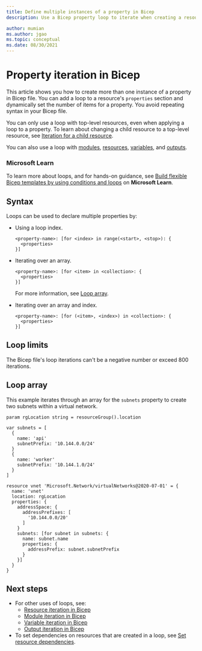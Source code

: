 ```yaml
---
title: Define multiple instances of a property in Bicep
description: Use a Bicep property loop to iterate when creating a resource property.

author: mumian
ms.author: jgao
ms.topic: conceptual
ms.date: 08/30/2021
---
```


# Property iteration in Bicep

This article shows you how to create more than one instance of a property in Bicep file. You can add a loop to a resource's `properties` section and dynamically set the number of items for a property. You avoid repeating syntax in your Bicep file.

You can only use a loop with top-level resources, even when applying a loop to a property. To learn about changing a child resource to a top-level resource, see [Iteration for a child resource](loop-resources.md#iteration-for-a-child-resource).

You can also use a loop with [modules](loop-modules.md), [resources](loop-resources.md), [variables](loop-variables.md), and [outputs](loop-outputs.md).

### Microsoft Learn

To learn more about loops, and for hands-on guidance, see [Build flexible Bicep templates by using conditions and loops](/learn/modules/build-flexible-bicep-templates-conditions-loops/) on **Microsoft Learn**.

## Syntax

Loops can be used to declare multiple properties by:

- Using a loop index.

  ```bicep
  <property-name>: [for <index> in range(<start>, <stop>): {
    <properties>
  }]
  ```

- Iterating over an array.

  ```bicep
  <property-name>: [for <item> in <collection>: {
    <properties>
  }]
  ```

  For more information, see [Loop array](#loop-array).

- Iterating over an array and index.

  ```bicep
  <property-name>: [for (<item>, <index>) in <collection>: {
    <properties>
  }]
  ```

## Loop limits

The Bicep file's loop iterations can't be a negative number or exceed 800 iterations. 

## Loop array

This example iterates through an array for the `subnets` property to create two subnets within a virtual network.

```bicep
param rgLocation string = resourceGroup().location

var subnets = [
  {
    name: 'api'
    subnetPrefix: '10.144.0.0/24'
  }
  {
    name: 'worker'
    subnetPrefix: '10.144.1.0/24'
  }
]

resource vnet 'Microsoft.Network/virtualNetworks@2020-07-01' = {
  name: 'vnet'
  location: rgLocation
  properties: {
    addressSpace: {
      addressPrefixes: [
        '10.144.0.0/20'
      ]
    }
    subnets: [for subnet in subnets: {
      name: subnet.name
      properties: {
        addressPrefix: subnet.subnetPrefix
      }
    }]
  }
}
```

## Next steps

- For other uses of loops, see:
  - [Resource iteration in Bicep](loop-resources.md)
  - [Module iteration in Bicep](loop-modules.md)
  - [Variable iteration in Bicep](loop-variables.md)
  - [Output iteration in Bicep](loop-outputs.md)
- To set dependencies on resources that are created in a loop, see [Set resource dependencies](./resource-declaration.md#set-resource-dependencies).
